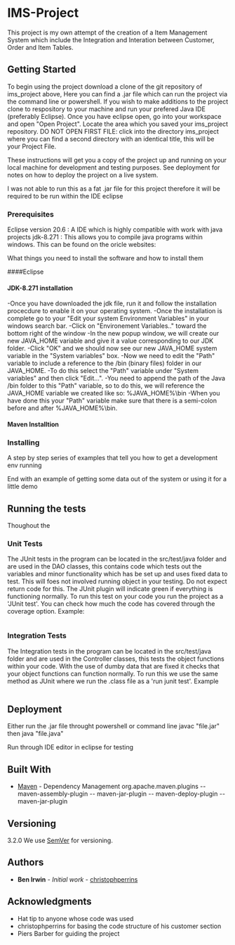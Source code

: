 # IMS-Project

This project is my own attempt of the creation of a Item Management System which include the Integration and Interation between Customer, Order and Item Tables.

## Getting Started

To begin using the project download a clone of the git repository of ims_project above, Here you can find a .jar file which can run the project via the command line or powershell.
If you wish to make additions to the project clone to respository to your machine and run your prefered Java IDE (preferably Eclipse).
Once you have eclipse open, go into your workspace and open "Open Project". Locate the area which you saved your ims_project repository. DO NOT OPEN FIRST FILE: click into the directory ims_project where you can find a second directory with an identical title, this will be your Project File.

These instructions will get you a copy of the project up and running on your local machine for development and testing purposes. See deployment for notes on how to deploy the project on a live system.

I was not able to run this as a fat .jar file for this project therefore it will be required to be run within the IDE eclipse

### Prerequisites


Eclipse version 20.6 : A IDE which is highly compatible with work with java projects
jdk-8.271 : This allows you to compile java programs within windows. This can be found on the oricle websites:

What things you need to install the software and how to install them

####Eclipse

#### JDK-8.271 installation
-Once you have downloaded the jdk file, run it and follow the installation procecdure to enable it on your operating system.
-Once the installation is complete go to your "Edit your system Environment Variables" in your windows search bar.
-Click on "Environement Variables.." toward the bottom right of the window
-In the new popup window, we will create our new JAVA_HOME variable and give it a value corresponding to our JDK folder.
-Click "OK" and we should now see our new JAVA_HOME system variable in the "System variables" box.
-Now we need to edit the "Path" variable to include a reference to the /bin (binary files) folder in our JAVA_HOME.
-To do this select the "Path" variable under "System variables" and then click "Edit...".
-You need to append the path of the Java /bin folder to this "Path" variable, so to do this, we will reference the JAVA_HOME variable we created like so: %JAVA_HOME%\bin
-When you have done this your "Path" variable make sure that there is a semi-colon before and after %JAVA_HOME%\bin.

#### Maven Installtion

### Installing

A step by step series of examples that tell you how to get a development env running

End with an example of getting some data out of the system or using it for a little demo

## Running the tests

Thoughout the 

### Unit Tests 
The JUnit tests in the program can be located in the src/test/java folder and are used in the DAO classes, this contains code which tests out the variables and minor functionality which has be set up and uses fixed data to test. This will foes not involved running object in your testing. Do not expect return code for this. The JUnit plugin will indicate green if everything is functioning normally. To run this test on your code you run the project as  a 'JUnit test'. You can check how much the code has covered through the coverage option. 
Example:
```

```
### Integration Tests 
The Integration tests in the program can be located in the src/test/java folder and are used in the Controller classes, this tests the object functions within your code. With the use of dumby data that are fixed it checks that your object functions can function normally. To run this we use the same method as JUnit where we run the .class file as a 'run junit test'.
Example
```

```

## Deployment
Either run the .jar file throught powershell or command line javac "file.jar" then java "file.java"

Run through IDE editor in eclipse for testing
## Built With

* [Maven](https://maven.apache.org/) - Dependency Management
  org.apache.maven.plugins
  -- maven-assembly-plugin
  -- maven-jar-plugin
  -- maven-deploy-plugin
  -- maven-jar-plugin
## Versioning
  3.2.0
We use [SemVer](http://semver.org/) for versioning.

## Authors

* **Ben Irwin** - *Initial work* - [christophperrins](https://github.com/christophperrins)


## Acknowledgments

* Hat tip to anyone whose code was used
* christophperrins for basing the code structure of his customer section
* Piers Barber for guiding the project
